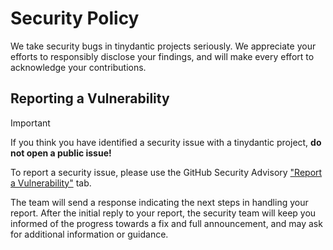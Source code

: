 # Security Policy

We take security bugs in tinydantic projects seriously. We appreciate your efforts to responsibly disclose your findings, and will make every effort to acknowledge your contributions.

<!--

## Supported Versions

Use this section to tell people about which versions of your project are
currently being supported with security updates.

| Version | Supported          |
| ------- | ------------------ |
| 5.1.x   | :white_check_mark: |
| 5.0.x   | :x:                |
| 4.0.x   | :white_check_mark: |
| < 4.0   | :x:                |

-->

## Reporting a Vulnerability

> [!IMPORTANT]
>
> If you think you have identified a security issue with a tinydantic project, **do not open a public issue!**

To report a security issue, please use the GitHub Security Advisory ["Report a Vulnerability"](https://github.com/tinydantic/tinydantic/security/advisories/new) tab.

The team will send a response indicating the next steps in handling your report. After the initial reply to your report, the security team will keep you informed of the progress towards a fix and full announcement, and may ask for additional information or guidance.
